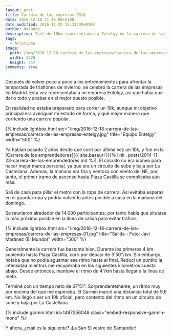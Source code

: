 ```yaml
---
layout: post
title: Carrera de las empresas 2016
date: 2016-12-18 21:16:00+0100
date_modified: 2016-12-25 15:33:00+0100
author: dalanzg
description: Test de 10km representando a Entelgy en la carrera de las empresas. Tiempo final de 37'51" en un circuito de sube y baja por la Castellana.
tags:
  - Atletismo
image:
  path: /img/2016-12-18-carrera-de-las-empresas/carrera-de-las-empresas-entelgy.jpg
  width: 1328
  height: 747
comments: true
---
```


Después de volver poco a poco a los entrenamientos para afrontar la temporada de triatlones de invierno, se celebró la carrera de las empresas en Madrid. Esta vez representaba a mi empresa Entelgy, así que había que darlo todo y acabar en el mejor puesto posible.

En realidad no estaba preparado para correr un 10k, aunque mi objetivo principal era averiguar mi estado de forma, y qué mejor manera que corriendo una carrera popular.

{% include lightbox.html src="/img/2016-12-18-carrera-de-las-empresas/carrera-de-las-empresas-entelgy.jpg" title="Equipo Entelgy" width="500" %}

Ya habían pasado 2 años desde que corrí por última vez un 10k, y fue en la [Carrera de los emprendedores]({{ site.baseurl }}{% link _posts/2014-11-23-carrera-de-los-emprendedores.md %}). El circuito no era idóneo para hacer mejor marca personal, ya que era un circuito de sube y baja por La Castellana. Además, la mañana era fría y ventosa con viento del NE, por tanto, el primer tramo de ascenso hasta Plaza Castilla se complicaba aún más.

Salí de casa para pillar el metro con la ropa de carrera. Así evitaba esperas en el guardarropa y podría volver lo antes posible a casa en la mañana del domingo.

Se reunieron alrededor de 14.000 participantes, por tanto había que situarse lo más próximo posible en la línea de salida para evitar tráfico.

{% include lightbox.html src="/img/2016-12-18-carrera-de-las-empresas/carrera-de-las-empresas-01.jpg" title="Salida - Foto: Javi Martínez (El Mundo)" width="500" %}

Generalmente la carrera fue bastante bien. Durante los primeros 4 km subiendo hasta Plaza Castilla, corrí por debajo de 3'50"/km. Sin embargo, notaba que no podía aguantar ese ritmo hasta al final. Reducí un puntito la intensidad mientras me recuperaba en los siguientes kilómetros cuesta abajo. Desde entonces, mantuve el ritmo de 4'/km hasta llegar a la línea de meta.

Terminé con un tiempo neto de 37'51". Sorprendentemente, un ritmo muy por encima del que me esperaba. El Garmin marcó una distancia total de 9,6 km. No llegó a ser un 10k oficial, pero contento del ritmo en un circuito de sube y baja por La Castellana.

{% include garmin.html id=1487256048 class="embed-responsive-garmin-mono" %}

Y ahora, ¿cuál es la siguiente? ¡La San Silvestre de Santander!
